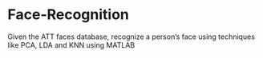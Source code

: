 # Face-Recognition

Given the ATT faces database, recognize a person’s face using techniques like PCA, LDA and KNN using MATLAB



